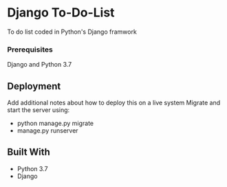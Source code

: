 # Django To-Do-List
To do list coded in Python's Django framwork

### Prerequisites
Django and Python 3.7

## Deployment
Add additional notes about how to deploy this on a live system
Migrate and start the server using:
- python manage.py migrate
- manage.py runserver

## Built With
* Python 3.7
* Django
